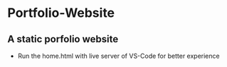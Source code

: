 # Portfolio-Website
## A static porfolio website
- Run the home.html with live server of VS-Code for better experience
